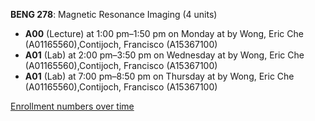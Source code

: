 **BENG 278**: Magnetic Resonance Imaging (4 units)

- **A00** (Lecture) at 1:00 pm–1:50 pm on Monday at   by Wong, Eric Che (A01165560),Contijoch, Francisco (A15367100)
- **A01** (Lab) at 2:00 pm–3:50 pm on Wednesday at   by Wong, Eric Che (A01165560),Contijoch, Francisco (A15367100)
- **A01** (Lab) at 7:00 pm–8:50 pm on Thursday at   by Wong, Eric Che (A01165560),Contijoch, Francisco (A15367100)

[Enrollment numbers over time](./BENG278.tsv)
